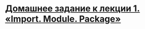 # [Домашнее задание к лекции 1. «Import. Module. Package»](https://github.com/netology-code/py-homeworks-advanced/blob/master/1.Import.Module.Package/README.md)
